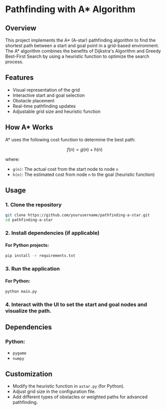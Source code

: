 # Pathfinding with A* Algorithm

## Overview
This project implements the A* (A-star) pathfinding algorithm to find the shortest path between a start and goal point in a grid-based environment. The A* algorithm combines the benefits of Dijkstra's Algorithm and Greedy Best-First Search by using a heuristic function to optimize the search process.

## Features
-  Visual representation of the grid
-  Interactive start and goal selection
-  Obstacle placement
- Real-time pathfinding updates
- Adjustable grid size and heuristic function

## How A* Works
A* uses the following cost function to determine the best path:

```math
f(n) = g(n) + h(n)
```

where:
- `g(n)`: The actual cost from the start node to node `n`
- `h(n)`: The estimated cost from node `n` to the goal (heuristic function)

## Usage
### 1. Clone the repository
```sh
git clone https://github.com/yourusername/pathfinding-a-star.git
cd pathfinding-a-star
```

### 2. Install dependencies (if applicable)
#### For Python projects:
```sh
pip install -r requirements.txt
```

### 3. Run the application
#### For Python:
```sh
python main.py
```
### 4. Interact with the UI to set the start and goal nodes and visualize the path.

## Dependencies
### Python:
- `pygame`
- `numpy`

## Customization
- Modify the heuristic function in `astar.py` (for Python).
- Adjust grid size in the configuration file.
- Add different types of obstacles or weighted paths for advanced pathfinding.



